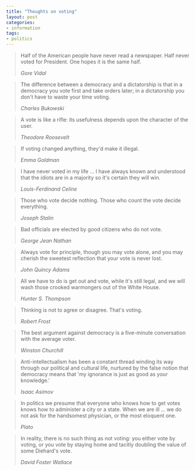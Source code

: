 ```yaml
---
title: "Thoughts on voting"
layout: post
categories:
- information
tags:
- politics
---
```


> Half of the American people have never read a newspaper. Half never voted for President. One hopes it is the same half.
>
> <cite>Gore Vidal</cite>

> The difference between a democracy and a dictatorship is that in a democracy you vote first and take orders later; in a dictatorship you don't have to waste your time voting.
>
> <cite>Charles Bukowski</cite>

> A vote is like a rifle: its usefulness depends upon the character of the user.
>
> <cite>Theodore Roosevelt</cite>

> If voting changed anything, they'd make it illegal.
>
> <cite>Emma Goldman</cite>

> I have never voted in my life ... I have always known and understood that the idiots are in a majority so it's certain they will win.
>
> <cite>Louis-Ferdinand Celine</cite>

> Those who vote decide nothing. Those who count the vote decide everything.
>
> <cite>Joseph Stalin</cite>

> Bad officials are elected by good citizens who do not vote.
>
> <cite>George Jean Nathan</cite>

> Always vote for principle, though you may vote alone, and you may cherish the sweetest reflection that your vote is never lost.
>
> <cite>John Quincy Adams</cite>

> All we have to do is get out and vote, while it's still legal, and we will wash those crooked warmongers out of the White House.
>
> <cite>Hunter S. Thompson</cite>

> Thinking is not to agree or disagree. That's voting.
>
> <cite>Robert Frost</cite>

> The best argument against democracy is a five-minute conversation with the average voter.
>
> <cite>Winston Churchill</cite>

> Anti-intellectualism has been a constant thread winding its way through our political and cultural life, nurtured by the false notion that democracy means that 'my ignorance is just as good as your knowledge.'
>
> <cite>Isaac Asimov</cite>

> In politics we presume that everyone who knows how to get votes knows how to administer a city or a state. When we are ill ... we do not ask for the handsomest physician, or the most eloquent one.
>
> <cite>Plato</cite>

> In reality, there is no such thing as not voting: you either vote by voting, or you vote by staying home and tacitly doubling the value of some Diehard's vote.
>
> <cite>David Foster Wallace</cite>
